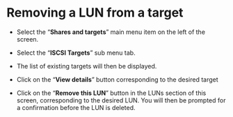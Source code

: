 # Removing a LUN from a target

- Select the “**Shares and targets**” main menu item on the left of the screen.

- Select the “**ISCSI Targets**” sub menu tab.

- The list of existing targets will then be displayed.

- Click on the “**View details**” button corresponding to the desired target


- Click on the “**Remove this LUN**” button in the LUNs section of this screen, corresponding to the desired LUN. You will then be prompted for a confirmation before the LUN is deleted.